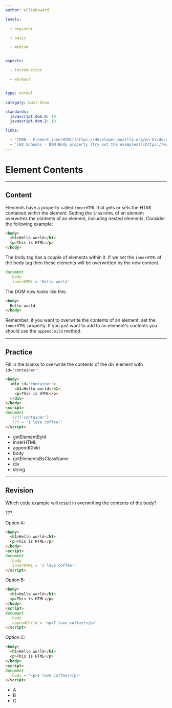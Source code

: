 ```yaml
---
author: elliehoward

levels:

  - beginner

  - basic

  - medium


aspects:

  - introduction

  - workout


type: normal

category: must-know

standards:
  javascript.dom.0: 10
  javascript.dom.2: 10

links:

  - '[MDN - Element.innerHTML](https://developer.mozilla.org/en-US/docs/Web/API/Element/innerHTML)'
  - '[W3 Schools - DOM Body property (Try out the examples)](https://www.w3schools.com/jsref/prop_doc_body.asp)'
---
```

# Element Contents
---
## Content

Elements have a property called `innerHTML` that gets or sets the HTML contained within the element. Setting the `innerHTML` of an element overwrites the contents of an element, including nested elements. Consider the following example:
```HTML
<body>
  <h1>Hello world</h1>
  <p>This is HTML</p>
</body>
```
The body tag has a couple of elements within it. If we set the `innerHTML` of the body tag then these elements will be overwritten by the new content.
```javascript
document
  .body
  .innerHTML = 'Hello world'
```
The DOM now looks like this:
```HTML
<body>
  Hello world
</body>
```

Remember: if you want to overwrite the contents of an element, set the `innerHTML` property. If you just want to add to an element's contents you should use the `appendChild` method.

---
## Practice

Fill in the blanks to overwrite the contents of the div element with `id='container'`:

```HTML
<body>
  <div id='container'>
    <h1>Hello world</h1>
    <p>This is HTML</p>
  </div>
</body>
<script>
document
  .???('container')
  .??? = 'I love coffee!'
</script>
```

* getElementById
* innerHTML
* appendChild
* body
* getElementsByClassName
* div
* string

---
## Revision

Which code example will result in overwriting the contents of the body?

???

Option A:
```HTML
<body>
  <h1>Hello world</h1>
  <p>This is HTML</p>
</body>
<script>
document
  .body
  .innerHTML = 'I love coffee!'
</script>
```

Option B:
```HTML
<body>
  <h1>Hello world</h1>
  <p>This is HTML</p>
</body>
<script>
document
  .body
  .appendChild = '<p>I love coffee!</p>'
</script>
```

Option C:
```HTML
<body>
  <h1>Hello world</h1>
  <p>This is HTML</p>
</body>
<script>
document
  .body = '<p>I love coffee!</p>'
</script>
```

* A
* B
* C
 

